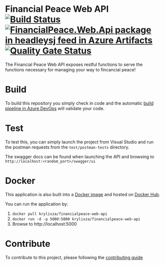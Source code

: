# Financial Peace Web API [![Build Status](https://dev.azure.com/headleysj/Source%20Code/_apis/build/status/FinancialPeace-Web-Api?branchName=master)](https://dev.azure.com/headleysj/Source%20Code/_build/latest?definitionId=12&branchName=master) [![FinancialPeace.Web.Api package in headleysj feed in Azure Artifacts](https://feeds.dev.azure.com/headleysj/_apis/public/Packaging/Feeds/404449e0-6d24-4a4e-bc3e-4634d3f54a5a/Packages/19bede14-4978-45fb-ab14-e922583f21f4/Badge)](https://dev.azure.com/headleysj/Source%20Code/_packaging?_a=package&feed=404449e0-6d24-4a4e-bc3e-4634d3f54a5a&package=19bede14-4978-45fb-ab14-e922583f21f4&preferRelease=true) [![Quality Gate Status](https://sonarcloud.io/api/project_badges/measure?project=FinancialPeace-Web-Api&metric=alert_status)](https://sonarcloud.io/dashboard?id=FinancialPeace-Web-Api)
The Financial Peace Web API exposes restful functions to serve the functions necessary for managing your way to fincancial peace!

# Build
To build this repository you simply check in code and the automatic [build pipeline in Azure DevOps](https://dev.azure.com/headleysj/Source%20Code/_build?definitionId=12) will validate your code.

# Test
To test this, you can simply launch the project from Visual Studio and run the postman requests from the `test/postman-tests` directory. 

The swagger docs can be found when launching the API and browsing to `http://localhost:<random_port>/swagger/ui`

# Docker
This application is also built into a [Docker image](Dockerfile) and hosted on [Docker Hub](https://hub.docker.com/r/krylixza/financialpeace-web-api).

You can run the application by:
1. `docker pull krylixza/financialpeace-web-api`
2. `docker run -d -p 5000:5000 krylixza/financialpeace-web-api`
3. Browse to http://localhost:5000

# Contribute
To contribute to this project, please following the [contributing guide](CONTRIBUTING.md)
